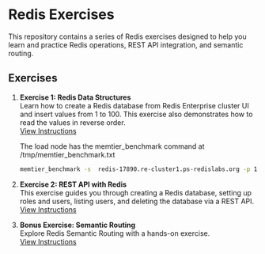 # Redis Exercises

This repository contains a series of Redis exercises designed to help you learn and practice Redis operations, REST API integration, and semantic routing.

## Exercises

1. **Exercise 1: Redis Data Structures**  
   Learn how to create a Redis database from Redis Enterprise cluster UI and insert values from 1 to 100. This exercise also demonstrates how to read the values in reverse order.  
   [View Instructions](https://github.com/mohflow/redis/blob/main/exercise-1-redis-ds/README.md)

   The load node has the memtier_benchmark command at /tmp/memtier_benchmark.txt
   ```bash
   memtier_benchmark -s  redis-17890.re-cluster1.ps-redislabs.org -p 17890 --threads=4 --clients=50 --requests 10000 --data-size 128 --ratio=1:0
   ```
3. **Exercise 2: REST API with Redis**  
   This exercise guides you through creating a Redis database, setting up roles and users, listing users, and deleting the database via a REST API.  
   [View Instructions](https://github.com/mohflow/redis/tree/main/exercise-2-rest-api/README.md)

4. **Bonus Exercise: Semantic Routing**  
   Explore Redis Semantic Routing with a hands-on exercise.  
   [View Instructions](https://github.com/mohflow/redis/blob/main/semantic-routing-bonus-exercise/README.md)
